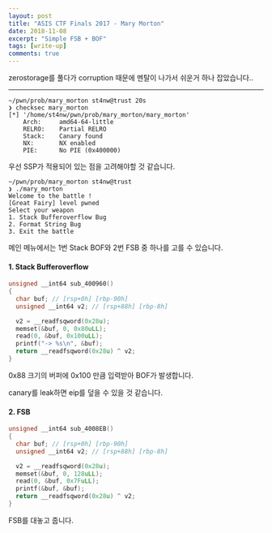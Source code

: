 ```yaml
---
layout: post
title: "ASIS CTF Finals 2017 - Mary Morton"
date: 2018-11-08
excerpt: "Simple FSB + BOF"
tags: [write-up]
comments: true
---
```

zerostorage를 풀다가 corruption 때문에 멘탈이 나가서 쉬운거 하나 잡았습니다..
* * *
```
~/pwn/prob/mary_morton st4nw@trust 20s
❯ checksec mary_morton 
[*] '/home/st4nw/pwn/prob/mary_morton/mary_morton'
    Arch:     amd64-64-little
    RELRO:    Partial RELRO
    Stack:    Canary found
    NX:       NX enabled
    PIE:      No PIE (0x400000)
```
우선 SSP가 적용되어 있는 점을 고려해야할 것 같습니다.

```
~/pwn/prob/mary_morton st4nw@trust
❯ ./mary_morton
Welcome to the battle ! 
[Great Fairy] level pwned 
Select your weapon 
1. Stack Bufferoverflow Bug 
2. Format String Bug 
3. Exit the battle
```
메인 메뉴에서는 1번 Stack BOF와 2번 FSB 중 하나를 고를 수 있습니다.

#### 1. Stack Bufferoverflow
```c
unsigned __int64 sub_400960()
{
  char buf; // [rsp+0h] [rbp-90h]
  unsigned __int64 v2; // [rsp+88h] [rbp-8h]

  v2 = __readfsqword(0x28u);
  memset(&buf, 0, 0x80uLL);
  read(0, &buf, 0x100uLL);
  printf("-> %s\n", &buf);
  return __readfsqword(0x28u) ^ v2;
}
```
0x88 크기의 버퍼에 0x100 만큼 입력받아 BOF가 발생합니다.

canary를 leak하면 eip를 덮을 수 있을 것 같습니다.

#### 2. FSB
```c
unsigned __int64 sub_4008EB()
{
  char buf; // [rsp+0h] [rbp-90h]
  unsigned __int64 v2; // [rsp+88h] [rbp-8h]

  v2 = __readfsqword(0x28u);
  memset(&buf, 0, 128uLL);
  read(0, &buf, 0x7FuLL);
  printf(&buf, &buf);
  return __readfsqword(0x28u) ^ v2;
}
```
FSB를 대놓고 줍니다.
